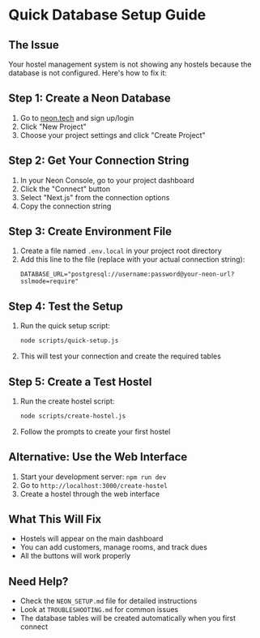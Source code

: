 # Quick Database Setup Guide

## The Issue
Your hostel management system is not showing any hostels because the database is not configured. Here's how to fix it:

## Step 1: Create a Neon Database
1. Go to [neon.tech](https://neon.tech) and sign up/login
2. Click "New Project"
3. Choose your project settings and click "Create Project"

## Step 2: Get Your Connection String
1. In your Neon Console, go to your project dashboard
2. Click the "Connect" button
3. Select "Next.js" from the connection options
4. Copy the connection string

## Step 3: Create Environment File
1. Create a file named `.env.local` in your project root directory
2. Add this line to the file (replace with your actual connection string):
   ```
   DATABASE_URL="postgresql://username:password@your-neon-url?sslmode=require"
   ```

## Step 4: Test the Setup
1. Run the quick setup script:
   ```bash
   node scripts/quick-setup.js
   ```
2. This will test your connection and create the required tables

## Step 5: Create a Test Hostel
1. Run the create hostel script:
   ```bash
   node scripts/create-hostel.js
   ```
2. Follow the prompts to create your first hostel

## Alternative: Use the Web Interface
1. Start your development server: `npm run dev`
2. Go to `http://localhost:3000/create-hostel`
3. Create a hostel through the web interface

## What This Will Fix
- Hostels will appear on the main dashboard
- You can add customers, manage rooms, and track dues
- All the buttons will work properly

## Need Help?
- Check the `NEON_SETUP.md` file for detailed instructions
- Look at `TROUBLESHOOTING.md` for common issues
- The database tables will be created automatically when you first connect 